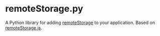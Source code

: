 remoteStorage.py
================

A Python library for adding [remoteStorage](http://unhosted.org/#remoteStorage) to your application. Based on [remoteStorage.js](https://github.com/unhosted/remoteStorage.js).